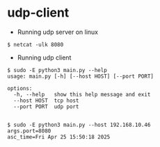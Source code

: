 # udp-client

- Running udp server on linux
```
$ netcat -ulk 8080
```

- Running udp client
```
$ sudo -E python3 main.py --help
usage: main.py [-h] [--host HOST] [--port PORT]

options:
  -h, --help   show this help message and exit
  --host HOST  tcp host
  --port PORT  udp port


$ sudo -E python3 main.py --host 192.168.10.46
args.port=8080
asc_time=Fri Apr 25 15:50:18 2025
```

